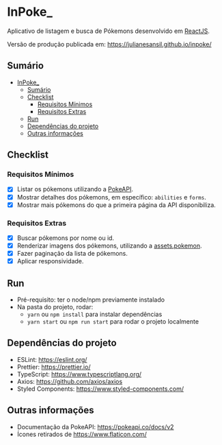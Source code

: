 # InPoke\_

Aplicativo de listagem e busca de Pókemons desenvolvido em [ReactJS](https://pt-br.reactjs.org/).

Versão de produção publicada em: https://julianesansil.github.io/inpoke/

## Sumário

- [InPoke\_](#inpoke_)
  - [Sumário](#sumário)
  - [Checklist](#checklist)
    - [Requisitos Mínimos](#requisitos-mínimos)
    - [Requisitos Extras](#requisitos-extras)
  - [Run](#run)
  - [Dependências do projeto](#dependências-do-projeto)
  - [Outras informações](#outras-informações)

<a name="checklist"></a>

## Checklist

### Requisitos Mínimos

- [x] Listar os pókemons utilizando a [PokeAPI](https://pokeapi.co/).
- [x] Mostrar detalhes dos pókemons, em específico: `abilities` e `forms`.
- [x] Mostrar mais pókemons do que a primeira página da API disponibiliza.

### Requisitos Extras

- [x] Buscar pókemons por nome ou id.
- [x] Renderizar imagens dos pókemons, utilizando a [assets.pokemon](https://assets.pokemon.com/assets/cms2/img/pokedex/full/025.png).
- [x] Fazer paginação da lista de pókemons.
- [x] Aplicar responsividade.

<a name="run"></a>

## Run

- Pré-requisito: ter o node/npm previamente instalado
- Na pasta do projeto, rodar:
  - `yarn` ou `npm install` para instalar dependências
  - `yarn start` ou `npm run start` para rodar o projeto localmente

<a name="dependencias"></a>

## Dependências do projeto

- ESLint: https://eslint.org/
- Prettier: https://prettier.io/
- TypeScript: https://www.typescriptlang.org/
- Axios: https://github.com/axios/axios
- Styled Components: https://www.styled-components.com/

<a name="outras-informacoes"></a>

## Outras informações

- Documentação da PokeAPI: https://pokeapi.co/docs/v2
- Ícones retirados de https://www.flaticon.com/
